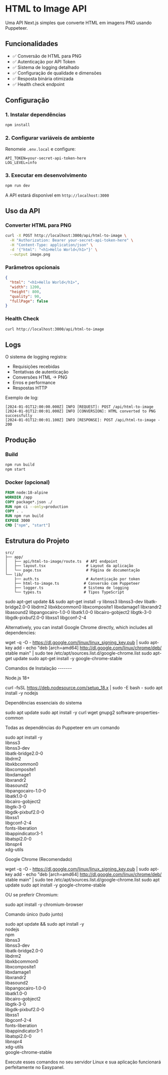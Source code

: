 # HTML to Image API

Uma API Next.js simples que converte HTML em imagens PNG usando Puppeteer.

## Funcionalidades

- ✅ Conversão de HTML para PNG
- ✅ Autenticação por API Token
- ✅ Sistema de logging detalhado
- ✅ Configuração de qualidade e dimensões
- ✅ Resposta binária otimizada
- ✅ Health check endpoint

## Configuração

### 1. Instalar dependências
```bash
npm install
```

### 2. Configurar variáveis de ambiente
Renomeie `.env.local` e configure:
```env
API_TOKEN=your-secret-api-token-here
LOG_LEVEL=info
```

### 3. Executar em desenvolvimento
```bash
npm run dev
```

A API estará disponível em `http://localhost:3000`

## Uso da API

### Converter HTML para PNG
```bash
curl -X POST http://localhost:3000/api/html-to-image \
  -H "Authorization: Bearer your-secret-api-token-here" \
  -H "Content-Type: application/json" \
  -d '{"html": "<h1>Hello World</h1>"}' \
  --output image.png
```

### Parâmetros opcionais
```json
{
  "html": "<h1>Hello World</h1>",
  "width": 1200,
  "height": 800,
  "quality": 90,
  "fullPage": false
}
```

### Health Check
```bash
curl http://localhost:3000/api/html-to-image
```

## Logs

O sistema de logging registra:
- Requisições recebidas
- Tentativas de autenticação
- Conversões HTML → PNG
- Erros e performance
- Respostas HTTP

Exemplo de log:
```
[2024-01-01T12:00:00.000Z] INFO [REQUEST]: POST /api/html-to-image
[2024-01-01T12:00:01.000Z] INFO [CONVERSION]: HTML converted to PNG successfully
[2024-01-01T12:00:01.100Z] INFO [RESPONSE]: POST /api/html-to-image - 200
```

## Produção

### Build
```bash
npm run build
npm start
```

### Docker (opcional)
```dockerfile
FROM node:18-alpine
WORKDIR /app
COPY package*.json ./
RUN npm ci --only=production
COPY . .
RUN npm run build
EXPOSE 3000
CMD ["npm", "start"]
```

## Estrutura do Projeto

```
src/
├── app/
│   ├── api/html-to-image/route.ts  # API endpoint
│   ├── layout.tsx                  # Layout da aplicação
│   └── page.tsx                    # Página de documentação
└── lib/
    ├── auth.ts                     # Autenticação por token
    ├── html-to-image.ts           # Conversão com Puppeteer
    ├── logger.ts                  # Sistema de logging
    └── types.ts                   # Tipos TypeScript
```

 sudo apt-get update && sudo apt-get install -y libnss3 libnss3-dev libatk-bridge2.0-0
  libdrm2 libxkbcommon0 libxcomposite1 libxdamage1 libxrandr2 libasound2 libpangocairo-1.0-0
   libatk1.0-0 libcairo-gobject2 libgtk-3-0 libgdk-pixbuf2.0-0 libxss1 libgconf-2-4

  Alternatively, you can install Google Chrome directly, which includes all dependencies:

  wget -q -O - https://dl.google.com/linux/linux_signing_key.pub | sudo apt-key add -
  echo "deb [arch=amd64] http://dl.google.com/linux/chrome/deb/ stable main" | sudo tee
  /etc/apt/sources.list.d/google-chrome.list
  sudo apt-get update
  sudo apt-get install -y google-chrome-stable


  Comandos de Instalação -------

  
Node.js 18+

  curl -fsSL https://deb.nodesource.com/setup_18.x | sudo -E bash -
  sudo apt install -y nodejs

  
Dependências essenciais do sistema

  sudo apt update
  sudo apt install -y curl wget gnupg2 software-properties-common

  
Todas as dependências do Puppeteer em um comando

  sudo apt install -y \
    libnss3 \
    libnss3-dev \
    libatk-bridge2.0-0 \
    libdrm2 \
    libxkbcommon0 \
    libxcomposite1 \
    libxdamage1 \
    libxrandr2 \
    libasound2 \
    libpangocairo-1.0-0 \
    libatk1.0-0 \
    libcairo-gobject2 \
    libgtk-3-0 \
    libgdk-pixbuf2.0-0 \
    libxss1 \
    libgconf-2-4 \
    fonts-liberation \
    libappindicator3-1 \
    libatspi2.0-0 \
    libnspr4 \
    xdg-utils

  
Google Chrome (Recomendado)

  wget -q -O - https://dl.google.com/linux/linux_signing_key.pub | sudo apt-key add -
  echo "deb [arch=amd64] http://dl.google.com/linux/chrome/deb/ stable main" | sudo tee
  /etc/apt/sources.list.d/google-chrome.list
  sudo apt update
  sudo apt install -y google-chrome-stable

  OU se preferir Chromium:

  sudo apt install -y chromium-browser

  Comando único (tudo junto)

  sudo apt update && sudo apt install -y \
    nodejs \
    npm \
    libnss3 \
    libnss3-dev \
    libatk-bridge2.0-0 \
    libdrm2 \
    libxkbcommon0 \
    libxcomposite1 \
    libxdamage1 \
    libxrandr2 \
    libasound2 \
    libpangocairo-1.0-0 \
    libatk1.0-0 \
    libcairo-gobject2 \
    libgtk-3-0 \
    libgdk-pixbuf2.0-0 \
    libxss1 \
    libgconf-2-4 \
    fonts-liberation \
    libappindicator3-1 \
    libatspi2.0-0 \
    libnspr4 \
    xdg-utils \
    google-chrome-stable

  Execute esses comandos no seu servidor Linux e sua aplicação funcionará perfeitamente no
  Easypanel.